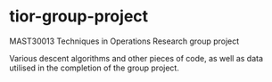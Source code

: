 # tior-group-project
MAST30013 Techniques in Operations Research group project

Various descent algorithms and other pieces of code, as well as data utilised in the completion of the group project. 
